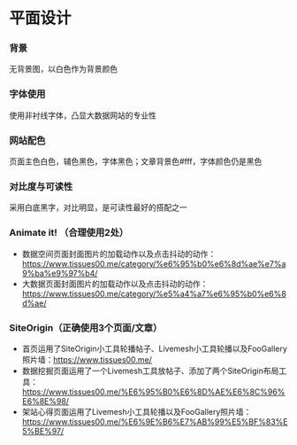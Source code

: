 # 平面设计
###  背景
无背景图，以白色作为背景颜色
### 字体使用
使用非衬线字体，凸显大数据网站的专业性
### 网站配色
页面主色白色，辅色黑色，字体黑色；文章背景色#fff，字体颜色仍是黑色
### 对比度与可读性
采用白底黑字，对比明显，是可读性最好的搭配之一
### Animate it! （合理使用2处）
- 数据空间页面封面图片的加载动作以及点击抖动的动作：https://www.tissues00.me/category/%e6%95%b0%e6%8d%ae%e7%a9%ba%e9%97%b4/
- 大数据页面封面图片的加载动作以及点击抖动的动作：https://www.tissues00.me/category/%e5%a4%a7%e6%95%b0%e6%8d%ae/
### SiteOrigin（正确使用3个页面/文章）
- 首页运用了SiteOrigin小工具轮播帖子、Livemesh小工具轮播以及FooGallery照片墙：https://www.tissues00.me/
- 数据挖掘页面运用了一个Livemesh工具放帖子、添加了两个SiteOrigin布局工具：https://www.tissues00.me/%E6%95%B0%E6%8D%AE%E6%8C%96%E6%8E%98/
- 架站心得页面运用了Livemesh小工具轮播以及FooGallery照片墙：https://www.tissues00.me/%E6%9E%B6%E7%AB%99%E5%BF%83%E5%BE%97/
